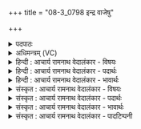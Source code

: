 +++
title = "08-3_0798 इन्द्र वाजेषु"

+++
<details><summary>पदपाठः</summary>

इ꣡न्द्र꣢꣯। वा꣡जे꣢꣯षु। नः꣣। अव। सह꣡स्र꣢प्रधनेषु। स꣣ह꣡स्र꣢। प्र꣣धनेषु। च। उ꣢ग्रः। उ꣣ग्रा꣡भिः꣢। ऊ꣣ति꣡भिः꣢। ७९८।
</details>

<details><summary>अधिमन्त्रम् (VC)</summary>

- इन्द्रः
- मधुच्छन्दा वैश्वामित्रः
- गायत्री
- षड्जः
</details>

<details><summary>हिन्दी : आचार्य रामनाथ वेदालंकार - विषयः</summary>

तृतीय ऋचा की पूर्वार्चिक में ५९८ क्रमाङ्क पर परमेश्वर और राजा के पक्ष में व्याख्या की गयी थी। यहाँ जीवात्मा का विषय कहते हैं।
</details>

<details><summary>हिन्दी : आचार्य रामनाथ वेदालंकार - पदार्थः</summary>

पदार्थान्वय -  हे(इन्द्र)शरीर के अधिष्ठाता जीवात्मन्! (उग्रः)वीर तू(वाजेषु)संग्रामों में(सहस्रप्रधनेषु च)तथा सहस्रों प्रकृष्ट धन जिनमें प्राप्त होते हैं,ऐसे चक्रवर्ती-राज्य-साधक महायुद्धों में(उग्राभिः)अत्यन्त उत्कृष्ट(ऊतिभिः)रक्षाओं से(नः)हमारी(रक्ष)रक्षा कर ॥३॥
</details>

<details><summary>हिन्दी : आचार्य रामनाथ वेदालंकार - भावार्थः</summary>

भावार्थ -  मनुष्य का आत्मा यदि बलवान् है तो उसे कोई भी पराजित नहीं कर सकता ॥३॥
</details>

<details><summary>संस्कृत : आचार्य रामनाथ वेदालंकार - विषयः</summary>

तृतीया ऋक् पूर्वार्चिके ५९८ क्रमाङ्के परमेश्वरपक्षे नृपतिपक्षे च व्याख्याता। अत्र जीवात्मविषय उच्यते।
</details>

<details><summary>संस्कृत : आचार्य रामनाथ वेदालंकार - पदार्थः</summary>

पदार्थान्वय -  हे(इन्द्र)शरीराधिष्ठातः जीवात्मन्! (उग्रः)वीरः त्वम्(वाजेषु)संग्रामेषु।[वाज इति संग्रामनाम निघं० २।१७।] (सहस्रप्रधनेषु च)सहस्राण्यसंख्यातानि प्रकृष्टानि धनानि प्राप्नुवन्ति येषु तेषु चक्रवर्तिराज्यसाधकेषु महायुद्धेषु च३(उग्राभिः)अत्यन्तोत्कृष्टाभिः(ऊतिभिः)रक्षाभिः(नः)अस्मान्(अव)रक्ष ॥३॥४
</details>

<details><summary>संस्कृत : आचार्य रामनाथ वेदालंकार - भावार्थः</summary>

भावार्थ -  मनुष्यस्यात्मा चेद् बलवानस्ति तदा तं न कोऽपि पराजेतुं समर्थः ॥३॥
</details>

<details><summary>संस्कृत : आचार्य रामनाथ वेदालंकार - पादटिप्पनी</summary>

टिप्पनी -   २. ऋ० १।७।४, साम० ५९८, अथ० २०।७०।१०। ३. अयमर्थो दयानन्दस्वामिन ऋग्भाष्यादुद्धृतः। ४. ऋग्भाष्ये दयानन्दस्वामिना मन्त्रेऽस्मिन्निन्द्रशब्देनेश्वरो गृहीतः।
</details>